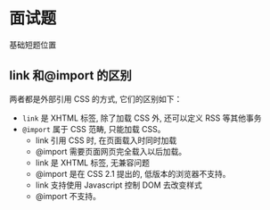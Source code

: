 # 面试题

基础短题位置

## link 和@import 的区别

两者都是外部引用 CSS 的方式, 它们的区别如下：

- `link` 是 XHTML 标签, 除了加载 CSS 外, 还可以定义 RSS 等其他事务
- `@import` 属于 CSS 范畴, 只能加载 CSS。
  - <span class="color-info">link 引用 CSS 时, 在页面载入时同时加载</span>
  - <span class="color-warn">@import 需要页面网页完全载入以后加载。</span>
  - <span class="color-info">link 是 XHTML 标签, 无兼容问题</span>
  - <span class="color-warn">@import 是在 CSS 2.1 提出的, 低版本的浏览器不支持。</span>
  - <span class="color-info">link 支持使用 Javascript 控制 DOM 去改变样式</span>
  - <span class="color-warn">@import 不支持。</span>
